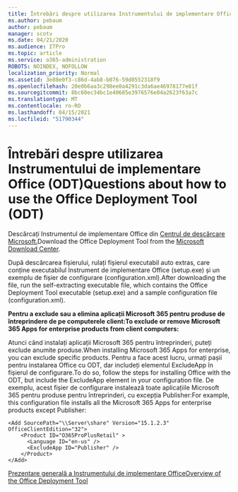 ```yaml
---
title: Întrebări despre utilizarea Instrumentului de implementare Office (ODT)
ms.author: pebaum
author: pebaum
manager: scotv
ms.date: 04/21/2020
ms.audience: ITPro
ms.topic: article
ms.service: o365-administration
ROBOTS: NOINDEX, NOFOLLOW
localization_priority: Normal
ms.assetid: 3e88e0f3-c86d-4ab8-b076-59d0552318f9
ms.openlocfilehash: 20e0b6aa3c298ee0a4291c3da6ae46978177e81f
ms.sourcegitcommit: 8bc60ec34bc1e40685e3976576e04a2623f63a7c
ms.translationtype: MT
ms.contentlocale: ro-RO
ms.lasthandoff: 04/15/2021
ms.locfileid: "51790344"
---
```

# <a name="questions-about-how-to-use-the-office-deployment-tool-odt"></a><span data-ttu-id="61f39-102">Întrebări despre utilizarea Instrumentului de implementare Office (ODT)</span><span class="sxs-lookup"><span data-stu-id="61f39-102">Questions about how to use the Office Deployment Tool (ODT)</span></span>

<span data-ttu-id="61f39-103">Descărcați Instrumentul de implementare Office din [Centrul de descărcare Microsoft.](https://go.microsoft.com/fwlink/p/?LinkID=626065)</span><span class="sxs-lookup"><span data-stu-id="61f39-103">Download the Office Deployment Tool from the [Microsoft Download Center](https://go.microsoft.com/fwlink/p/?LinkID=626065).</span></span>
  
<span data-ttu-id="61f39-104">După descărcarea fișierului, rulați fișierul executabil auto extras, care conține executabilul Instrument de implementare Office (setup.exe) și un exemplu de fișier de configurare (configuration.xml).</span><span class="sxs-lookup"><span data-stu-id="61f39-104">After downloading the file, run the self-extracting executable file, which contains the Office Deployment Tool executable (setup.exe) and a sample configuration file (configuration.xml).</span></span>
  
 <span data-ttu-id="61f39-105">**Pentru a exclude sau a elimina aplicații Microsoft 365 pentru produse de întreprindere de pe computerele client:**</span><span class="sxs-lookup"><span data-stu-id="61f39-105">**To exclude or remove Microsoft 365 Apps for enterprise products from client computers:**</span></span>
  
<span data-ttu-id="61f39-106">Atunci când instalați aplicații Microsoft 365 pentru întreprinderi, puteți exclude anumite produse.</span><span class="sxs-lookup"><span data-stu-id="61f39-106">When installing Microsoft 365 Apps for enterprise, you can exclude specific products.</span></span> <span data-ttu-id="61f39-107">Pentru a face acest lucru, urmați pașii pentru instalarea Office cu ODT, dar includeți elementul ExcludeApp în fișierul de configurare.</span><span class="sxs-lookup"><span data-stu-id="61f39-107">To do so, follow the steps for installing Office with the ODT, but include the ExcludeApp element in your configuration file.</span></span> <span data-ttu-id="61f39-108">De exemplu, acest fișier de configurare instalează toate aplicațiile Microsoft 365 pentru produse pentru întreprinderi, cu excepția Publisher:</span><span class="sxs-lookup"><span data-stu-id="61f39-108">For example, this configuration file installs all the Microsoft 365 Apps for enterprise products except Publisher:</span></span>
  
```
<Add SourcePath="\\Server\share" Version="15.1.2.3" OfficeClientEdition="32">
    <Product ID="O365ProPlusRetail" >
      <Language ID="en-us" />
      <ExcludeApp ID="Publisher" />
    </Product>
</Add>
```

[<span data-ttu-id="61f39-109">Prezentare generală a Instrumentului de implementare Office</span><span class="sxs-lookup"><span data-stu-id="61f39-109">Overview of the Office Deployment Tool</span></span>](https://docs.microsoft.com/deployoffice/overview-office-deployment-tool)
  

